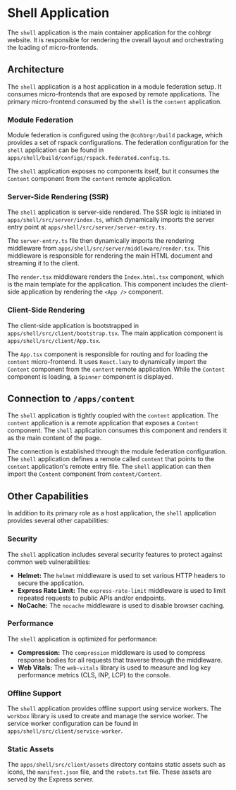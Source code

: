 # Shell Application

The `shell` application is the main container application for the cohbrgr website. It is responsible for rendering the overall layout and orchestrating the loading of micro-frontends.

## Architecture

The `shell` application is a host application in a module federation setup. It consumes micro-frontends that are exposed by remote applications. The primary micro-frontend consumed by the `shell` is the `content` application.

### Module Federation

Module federation is configured using the `@cohbrgr/build` package, which provides a set of rspack configurations. The federation configuration for the `shell` application can be found in `apps/shell/build/configs/rspack.federated.config.ts`.

The `shell` application exposes no components itself, but it consumes the `Content` component from the `content` remote application.

### Server-Side Rendering (SSR)

The `shell` application is server-side rendered. The SSR logic is initiated in `apps/shell/src/server/index.ts`, which dynamically imports the server entry point at `apps/shell/src/server/server-entry.ts`.

The `server-entry.ts` file then dynamically imports the rendering middleware from `apps/shell/src/server/middleware/render.tsx`. This middleware is responsible for rendering the main HTML document and streaming it to the client.

The `render.tsx` middleware renders the `Index.html.tsx` component, which is the main template for the application. This component includes the client-side application by rendering the `<App />` component.

### Client-Side Rendering

The client-side application is bootstrapped in `apps/shell/src/client/bootstrap.tsx`. The main application component is `apps/shell/src/client/App.tsx`.

The `App.tsx` component is responsible for routing and for loading the `content` micro-frontend. It uses `React.lazy` to dynamically import the `Content` component from the `content` remote application. While the `Content` component is loading, a `Spinner` component is displayed.

## Connection to `/apps/content`

The `shell` application is tightly coupled with the `content` application. The `content` application is a remote application that exposes a `Content` component. The `shell` application consumes this component and renders it as the main content of the page.

The connection is established through the module federation configuration. The `shell` application defines a remote called `content` that points to the `content` application's remote entry file. The `shell` application can then import the `Content` component from `content/Content`.

## Other Capabilities

In addition to its primary role as a host application, the `shell` application provides several other capabilities:

### Security

The `shell` application includes several security features to protect against common web vulnerabilities:

-   **Helmet:** The `helmet` middleware is used to set various HTTP headers to secure the application.
-   **Express Rate Limit:** The `express-rate-limit` middleware is used to limit repeated requests to public APIs and/or endpoints.
-   **NoCache:** The `nocache` middleware is used to disable browser caching.

### Performance

The `shell` application is optimized for performance:

-   **Compression:** The `compression` middleware is used to compress response bodies for all requests that traverse through the middleware.
-   **Web Vitals:** The `web-vitals` library is used to measure and log key performance metrics (CLS, INP, LCP) to the console.

### Offline Support

The `shell` application provides offline support using service workers. The `workbox` library is used to create and manage the service worker. The service worker configuration can be found in `apps/shell/src/client/service-worker`.

### Static Assets

The `apps/shell/src/client/assets` directory contains static assets such as icons, the `manifest.json` file, and the `robots.txt` file. These assets are served by the Express server.
